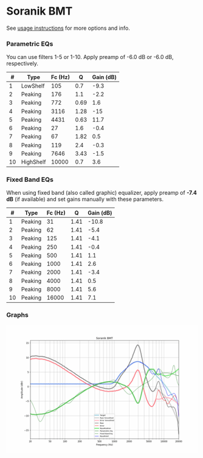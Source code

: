 # Soranik BMT
See [usage instructions](https://github.com/jaakkopasanen/AutoEq#usage) for more options and info.

### Parametric EQs
You can use filters 1-5 or 1-10. Apply preamp of -6.0 dB or -6.0 dB, respectively.

|   # | Type      |   Fc (Hz) |    Q |   Gain (dB) |
|-----|-----------|-----------|------|-------------|
|   1 | LowShelf  |       105 | 0.7  |        -9.3 |
|   2 | Peaking   |       176 | 1.1  |        -2.2 |
|   3 | Peaking   |       772 | 0.69 |         1.6 |
|   4 | Peaking   |      3116 | 1.28 |       -15   |
|   5 | Peaking   |      4431 | 0.63 |        11.7 |
|   6 | Peaking   |        27 | 1.6  |        -0.4 |
|   7 | Peaking   |        67 | 1.82 |         0.5 |
|   8 | Peaking   |       119 | 2.4  |        -0.3 |
|   9 | Peaking   |      7646 | 3.43 |        -1.5 |
|  10 | HighShelf |     10000 | 0.7  |         3.6 |

### Fixed Band EQs
When using fixed band (also called graphic) equalizer, apply preamp of **-7.4 dB** (if available) and set gains manually with these parameters.

|   # | Type    |   Fc (Hz) |    Q |   Gain (dB) |
|-----|---------|-----------|------|-------------|
|   1 | Peaking |        31 | 1.41 |       -10.8 |
|   2 | Peaking |        62 | 1.41 |        -5.4 |
|   3 | Peaking |       125 | 1.41 |        -4.1 |
|   4 | Peaking |       250 | 1.41 |        -0.4 |
|   5 | Peaking |       500 | 1.41 |         1.1 |
|   6 | Peaking |      1000 | 1.41 |         2.6 |
|   7 | Peaking |      2000 | 1.41 |        -3.4 |
|   8 | Peaking |      4000 | 1.41 |         0.5 |
|   9 | Peaking |      8000 | 1.41 |         5.6 |
|  10 | Peaking |     16000 | 1.41 |         7.1 |

### Graphs
![](./Soranik%20BMT.png)
